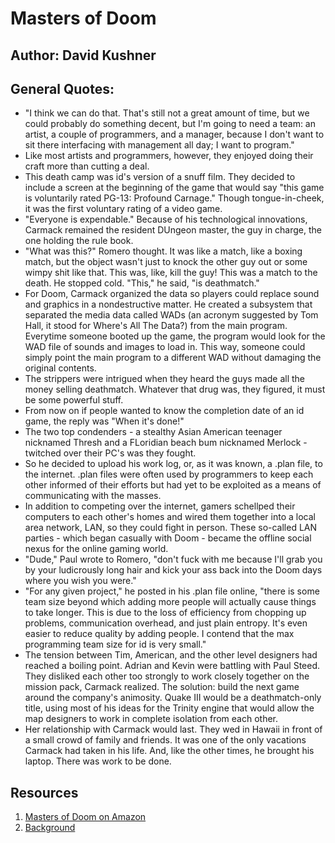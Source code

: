 # Masters of Doom
## Author: David Kushner
## General Quotes:
- "I think we can do that. That's still not a great amount of time, but we could probably do something decent, but I'm going to need a team: an artist, a couple of programmers, and a manager, because I don't want to sit there interfacing with management all day; I want to program."
- Like most artists and programmers, however, they enjoyed doing their craft more than cutting a deal.
- This death camp was id's version of a snuff film. They decided to include a screen at the beginning of the game that would say "this game is voluntarily rated PG-13: Profound Carnage." Though tongue-in-cheek, it was the first voluntary rating of a video game.
- "Everyone is expendable." Because of his technological innovations, Carmack remained the resident DUngeon master, the guy in charge, the one holding the rule book.
- "What was this?" Romero thought. It was like a match, like a boxing match, but the object wasn't just to knock the other guy out or some wimpy shit like that. This was, like, kill the guy! This was a match to the death. He stopped cold. "This," he said, "is deathmatch."
- For Doom, Carmack organized the data so players could replace sound and graphics in a nondestructive matter. He created a subsystem that separated the media data called WADs (an acronym suggested by Tom Hall, it stood for Where's All The Data?) from the main program. Everytime someone booted up the game, the program would look for the WAD file of sounds and images to load in. This way, someone could simply point the main program to a different WAD without damaging the original contents.
- The strippers were intrigued when they heard the guys made all the money selling deathmatch. Whatever that drug was, they figured, it must be some powerful stuff.
- From now on if people wanted to know the completion date of an id game, the reply was "When it's done!"
- The two top condenders - a stealthy Asian American teenager nicknamed Thresh and a FLoridian beach bum nicknamed Merlock - twitched over their PC's was they fought.
- So he decided to upload his work log, or, as it was known, a .plan file, to the internet. .plan files were often used by programmers to keep each other informed of their efforts but had yet to be exploited as a means of communicating with the masses.
- In addition to competing over the internet, gamers schellped their computers to each other's homes and wired them together into a local area network, LAN, so they could fight in person. These so-called LAN parties - which began casually with Doom - became the offline social nexus for the online gaming world.
- "Dude," Paul wrote to Romero, "don't fuck with me because I'll grab you by your ludicrously long hair and kick your ass back into the Doom days where you wish you were."
- "For any given project," he posted in his .plan file online, "there is some team size beyond which adding more people will actually cause things to take longer. This is due to the loss of efficiency from chopping up problems, communication overhead, and just plain entropy. It's even easier to reduce quality by adding people. I contend that the max programming team size for id is very small."
- The tension between Tim, American, and the other level designers had reached a boiling point. Adrian and Kevin were battling with Paul Steed. They disliked each other too strongly to work closely together on the mission pack, Carmack realized. The solution: build the next game around the company's animosity. Quake III would be a deathmatch-only title, using most of his ideas for the Trinity engine that would allow the map designers to work in complete isolation from each other.
- Her relationship with Carmack would last. They wed in Hawaii in front of a small crowd of family and friends. It was one of the only vacations Carmack had taken in his life. And, like the other times, he brought his laptop. There was work to be done.
 
 ## Resources

 1. [Masters of Doom on Amazon](https://www.amazon.com/Masters-Doom-Created-Transformed-Culture/dp/0812972155)
 1. [Background](https://en.wikipedia.org/wiki/Masters_of_Doom)
 